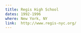 ```yaml
---
title: Regis High School
dates: 1992-1996
where: New York, NY
link:  http://www.regis-nyc.org/
---
```

